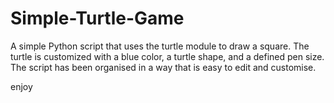 # Simple-Turtle-Game

A simple Python script that uses the turtle module to draw a square. The turtle is customized with a blue color, a turtle shape, and a defined pen size. The script has been organised in a way that is easy to edit and customise.

enjoy

